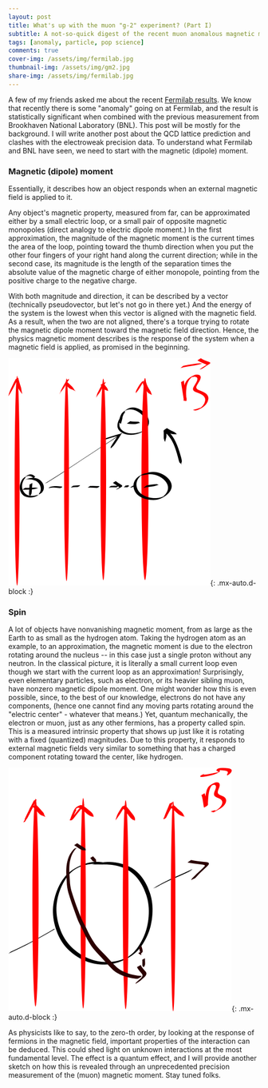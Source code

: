 ```yaml
---
layout: post
title: What's up with the muon "g-2" experiment? (Part I)
subtitle: A not-so-quick digest of the recent muon anomalous magnetic moment measurement
tags: [anomaly, particle, pop science]
comments: true
cover-img: /assets/img/fermilab.jpg
thumbnail-img: /assets/img/gm2.jpg
share-img: /assets/img/fermilab.jpg
---
```


A few of my friends asked me about the recent [Fermilab results](https://news.fnal.gov/2021/04/first-results-from-fermilabs-muon-g-2-experiment-strengthen-evidence-of-new-physics/). We know that recently there is some "anomaly" going on at Fermilab, and the result is statistically significant when combined with the previous measurement from Brookhaven National Laboratory (BNL). This post will be mostly for the background. I will write another post about the QCD lattice prediction and clashes with the electroweak precision data. To understand what Fermilab and BNL have seen, we need to start with the magnetic (dipole) moment. 

### Magnetic (dipole) moment

Essentially, it describes how an object responds when an external magnetic field is applied to it. 

Any object's magnetic property, measured from far, can be approximated either by a small electric loop, or a small pair of opposite magnetic monopoles (direct analogy to electric dipole moment.) In the first approximation, the magnitude of the magnetic moment is the current times the area of the loop, pointing toward the thumb direction when you put the other four fingers of your right hand along the current direction; while in the second case, its magnitude is the length of the separation times the absolute value of the magnetic charge of either monopole, pointing from the positive charge to the negative charge. 

With both magnitude and direction, it can be described by a vector (technically pseudovector, but let's not go in there yet.) And the energy of the system is the lowest when this vector is aligned with the magnetic field. As a result, when the two are not aligned, there's a torque trying to rotate the magnetic dipole moment toward the magnetic field direction. Hence, the physics magnetic moment describes is the response of the system when a magnetic field is applied, as promised in the beginning. 

![fig](../assets/img/inkscape/magnetic_dipole.png){: .mx-auto.d-block :}

### Spin

A lot of objects have nonvanishing magnetic moment, from as large as the Earth to as small as the hydrogen atom. Taking the hydrogen atom as an example, to an approximation, the magnetic moment is due to the electron rotating around the nucleus -- in this case just a single proton without any neutron. In the classical picture, it is literally a small current loop even though we start with the current loop as an approximation! Surprisingly, even elementary particles, such as electron, or its heavier sibling muon, have nonzero magnetic dipole moment. One might wonder how this is even possible, since, to the best of our knowledge, electrons do not have any components, (hence one cannot find any moving parts rotating around the "electric center" - whatever that means.) Yet, quantum mechanically, the electron or muon, just as any other fermions, has a property called spin. This is a measured intrinsic property that shows up just like it is rotating with a fixed (quantized) magnitudes. Due to this property, it responds to external magnetic fields very similar to something that has a charged component rotating toward the center, like hydrogen.

![fig](../assets/img/inkscape/gm2_electron.png){: .mx-auto.d-block :}

As physicists like to say, to the zero-th order, by looking at the response of fermions in the magnetic field, important properties of the interaction can be deduced. This could shed light on unknown interactions at the most fundamental level. The effect is a quantum effect, and I will provide another sketch on how this is revealed through an unprecedented precision measurement of the (muon) magnetic moment. Stay tuned folks. 